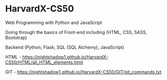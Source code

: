 # HarvardX-CS50
Web Programming with Python and JavaScript

Going through the basics of Front-end including (HTML, CSS, SASS, Bootstrap) 

Backend (Python, Flask, SQL (SQL Alchemy), JavaScript)


HTML - <link>https://nightshadow1.github.io/HarvardX-CS50/HTML/all_HTML_elements.html</link>

GIT - <link>https://nightshadow1.github.io/HarvardX-CS50/GIT/git_commands.txt</link>
